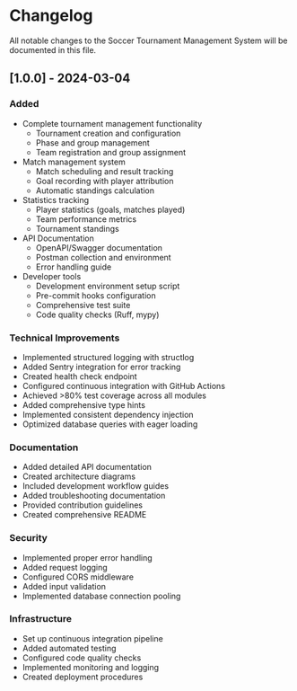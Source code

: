 # Changelog

All notable changes to the Soccer Tournament Management System will be documented in this file.

## [1.0.0] - 2024-03-04

### Added
- Complete tournament management functionality
  - Tournament creation and configuration
  - Phase and group management
  - Team registration and group assignment
- Match management system
  - Match scheduling and result tracking
  - Goal recording with player attribution
  - Automatic standings calculation
- Statistics tracking
  - Player statistics (goals, matches played)
  - Team performance metrics
  - Tournament standings
- API Documentation
  - OpenAPI/Swagger documentation
  - Postman collection and environment
  - Error handling guide
- Developer tools
  - Development environment setup script
  - Pre-commit hooks configuration
  - Comprehensive test suite
  - Code quality checks (Ruff, mypy)

### Technical Improvements
- Implemented structured logging with structlog
- Added Sentry integration for error tracking
- Created health check endpoint
- Configured continuous integration with GitHub Actions
- Achieved >80% test coverage across all modules
- Added comprehensive type hints
- Implemented consistent dependency injection
- Optimized database queries with eager loading

### Documentation
- Added detailed API documentation
- Created architecture diagrams
- Included development workflow guides
- Added troubleshooting documentation
- Provided contribution guidelines
- Created comprehensive README

### Security
- Implemented proper error handling
- Added request logging
- Configured CORS middleware
- Added input validation
- Implemented database connection pooling

### Infrastructure
- Set up continuous integration pipeline
- Added automated testing
- Configured code quality checks
- Implemented monitoring and logging
- Created deployment procedures 